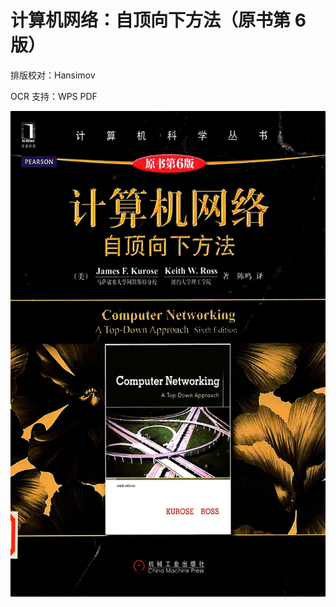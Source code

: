 # 计算机网络：自顶向下方法（原书第 6 版）

排版校对：Hansimov

OCR 支持：WPS PDF

![&#x8BA1;&#x7B97;&#x673A;&#x7F51;&#x7EDC;&#xFF1A;&#x81EA;&#x9876;&#x5411;&#x4E0B;&#x65B9;&#x6CD5;&#xFF08;&#x539F;&#x4E66;&#x7B2C; 6 &#x7248;&#xFF09;](.gitbook/assets/0000-feng-mian-.jpg)



